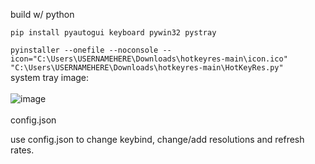 build w/ python

```pip install pyautogui keyboard pywin32 pystray```

```pyinstaller --onefile --noconsole --icon="C:\Users\USERNAMEHERE\Downloads\hotkeyres-main\icon.ico" "C:\Users\USERNAMEHERE\Downloads\hotkeyres-main\HotKeyRes.py" ```
<br>
system tray image:<br><br>
![image](https://github.com/seathasky/hotkeyres/blob/main/systemtray.png)
<br><br>
config.json<br>

use config.json to change keybind, change/add resolutions and refresh rates.
